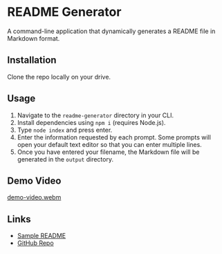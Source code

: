 # README Generator

A command-line application that dynamically generates a README file in Markdown format.

## Installation

Clone the repo locally on your drive.

## Usage

1. Navigate to the `readme-generator` directory in your CLI.
2. Install dependencies using `npm i` (requires Node.js).
3. Type `node index` and press enter.
4. Enter the information requested by each prompt. Some prompts will open your default text editor so that you can enter multiple lines.
5. Once you have entered your filename, the Markdown file will be generated in the `output` directory.

## Demo Video

[demo-video.webm](https://user-images.githubusercontent.com/118075006/222616366-8709449f-eadd-4b29-97bd-e1e757f6e5ed.webm)

## Links
- [Sample README](https://github.com/CKBoytGT/readme-generator/blob/main/output/sample-README.md)
- [GitHub Repo](https://github.com/CKBoytGT/readme-generator)
